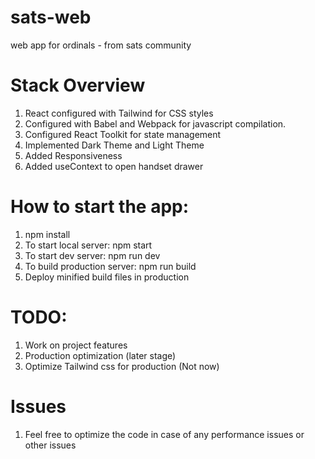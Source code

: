 # sats-web
web app for ordinals - from sats community

# Stack Overview

1. React configured with Tailwind for CSS styles
2. Configured with Babel and Webpack for javascript compilation.
3. Configured React Toolkit for state management
4. Implemented Dark Theme and Light Theme
5. Added Responsiveness
6. Added useContext to open handset drawer

# How to start the app:

1. npm install
2. To start local server: npm start
3. To start dev server: npm run dev
3. To build production server: npm run build
4. Deploy minified build files in production

# TODO:
1. Work on project features
2. Production optimization (later stage)
3. Optimize Tailwind css for production (Not now)

# Issues
1. Feel free to optimize the code in case of any performance issues or other issues


